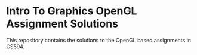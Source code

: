# Intro To Graphics OpenGL Assignment Solutions

This repository contains the solutions to the OpenGL based assignments in CS594. 

